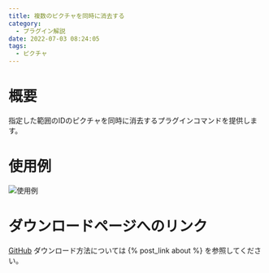 ```yaml
---
title: 複数のピクチャを同時に消去する
category:
  - プラグイン解説
date: 2022-07-03 08:24:05
tags:
  - ピクチャ
---
```


# 概要

指定した範囲のIDのピクチャを同時に消去するプラグインコマンドを提供します。

# 使用例

![使用例](usage.png "使用例")

# ダウンロードページへのリンク

[GitHub](https://github.com/elleonard/DarkPlasma-MZ-Plugins/blob/release/DarkPlasma_ErasePictures.js)
ダウンロード方法については {% post_link about %} を参照してください。
